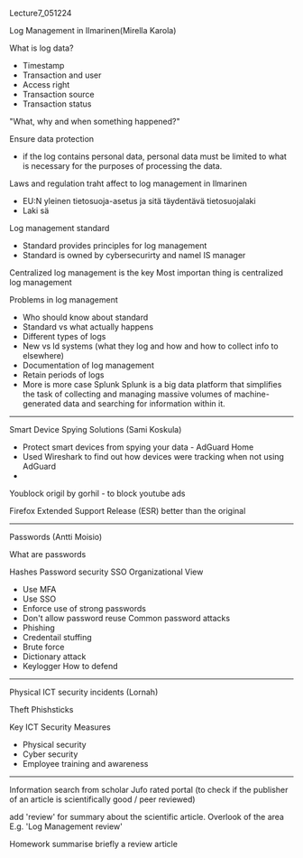 Lecture7_051224

Log Management in Ilmarinen(Mirella Karola)

What is log data?
- Timestamp
- Transaction and user
- Access right
- Transaction source
- Transaction status

"What, why and when something happened?"

Ensure data protection 
- if the log contains personal data, personal data must be limited to what is necessary for the purposes of processing the data.

Laws and regulation traht affect to log management in Ilmarinen
- EU:N yleinen tietosuoja-asetus ja sitä täydentävä tietosuojalaki
- Laki sä

Log management standard
- Standard provides principles for log management
- Standard is owned by cybersecurirty and namel IS manager

Centralized log management is the key 
Most importan thing is centralized log management 

Problems in log management
- Who should know about standard
- Standard vs what actually happens
- Different types of logs
- New vs ld systems (what they log and how and how to collect info to elsewhere) 
- Documentation of log management
- Retain periods of logs 
- More is more case Splunk
Splunk is a big data platform that simplifies the task of collecting and managing massive volumes of machine-generated data and 
searching for information within it. 

---------------------------

Smart Device Spying Solutions (Sami Koskula)
- Protect smart devices from spying your data - AdGuard Home 
- Used Wireshark to find out how devices were tracking when not using AdGuard 
- 
Youblock origil by gorhil  - to block youtube ads

Firefox Extended Support Release (ESR) better than the original 

---------------------------------

Passwords (Antti Moisio)

What are passwords

Hashes
Password security
SSO
Organizational View
- Use MFA 
- Use SSO
- Enforce use of strong passwords 
- Don't allow password reuse
Common password attacks
- Phishing
- Credentail stuffing
- Brute force
- Dictionary attack
- Keylogger 
How to defend

----------------------------
 Physical ICT security incidents (Lornah)
 
 Theft 
 Phishsticks
 
 Key ICT Security Measures
 - Physical security
 - Cyber security 
 - Employee training and awareness
 
-------------------------------------------

Information search from scholar
Jufo rated portal (to check if the publisher of an article is scientifically good / peer reviewed)
 
add 'review' for summary about the scientific article. Overlook of the area 
E.g. 'Log Management review' 

Homework summarise briefly a review article 




















 
